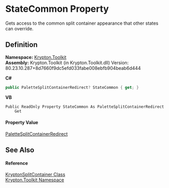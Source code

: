 # StateCommon Property


Gets access to the common split container appearance that other states can override.



## Definition
**Namespace:** <a href="79d2eac2-21f4-54ff-7552-b20c33c30600.md">Krypton.Toolkit</a>  
**Assembly:** Krypton.Toolkit (in Krypton.Toolkit.dll) Version: 80.23.10.287+8d7660f9dc5efd033fabe008ebfb904beab6d444

**C#**
``` C#
public PaletteSplitContainerRedirect? StateCommon { get; }
```
**VB**
``` VB
Public ReadOnly Property StateCommon As PaletteSplitContainerRedirect
	Get
```



#### Property Value
<a href="1a39ef85-55aa-ea06-773c-b08ecc53aa74.md">PaletteSplitContainerRedirect</a>

## See Also


#### Reference
<a href="15b94bc2-64bf-018d-f72a-31d6712a42c4.md">KryptonSplitContainer Class</a>  
<a href="79d2eac2-21f4-54ff-7552-b20c33c30600.md">Krypton.Toolkit Namespace</a>  
